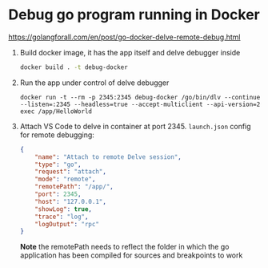 # Debug go program running in Docker

https://golangforall.com/en/post/go-docker-delve-remote-debug.html

1. Build docker image, it has the app itself and delve debugger inside
    ```sh
    docker build . -t debug-docker
    ```

1. Run the app under control of delve debugger
    ```
    docker run -t --rm -p 2345:2345 debug-docker /go/bin/dlv --continue --listen=:2345 --headless=true --accept-multiclient --api-version=2 exec /app/HelloWorld
    ```

1. Attach VS Code to delve in container at port 2345. `launch.json` config for remote debugging:
    ```json
    {
        "name": "Attach to remote Delve session",
        "type": "go",
        "request": "attach",
        "mode": "remote",
        "remotePath": "/app/",
        "port": 2345,
        "host": "127.0.0.1",
        "showLog": true,
        "trace": "log",
        "logOutput": "rpc"
    }
    ```
    **Note** the remotePath needs to reflect the folder in which the go application has been compiled for sources and breakpoints to work